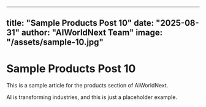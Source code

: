 
---
title: "Sample Products Post 10"
date: "2025-08-31"
author: "AIWorldNext Team"
image: "/assets/sample-10.jpg"
---

# Sample Products Post 10

This is a sample article for the products section of AIWorldNext.

AI is transforming industries, and this is just a placeholder example.
